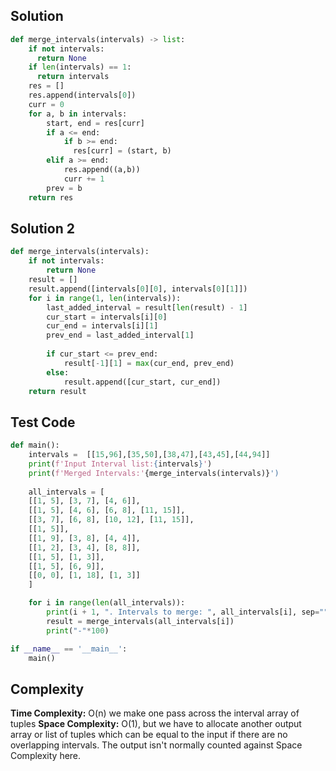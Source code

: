 
## Solution

```python
def merge_intervals(intervals) -> list:
    if not intervals:
      return None
    if len(intervals) == 1:
      return intervals
    res = []
    res.append(intervals[0]) 
    curr = 0
    for a, b in intervals:
        start, end = res[curr]
        if a <= end:
            if b >= end:
              res[curr] = (start, b)
        elif a >= end:
            res.append((a,b))
            curr += 1
        prev = b
    return res
```

## Solution 2

```python
def merge_intervals(intervals):
    if not intervals:
        return None
    result = []
    result.append([intervals[0][0], intervals[0][1]])
    for i in range(1, len(intervals)):
        last_added_interval = result[len(result) - 1]
        cur_start = intervals[i][0]
        cur_end = intervals[i][1]
        prev_end = last_added_interval[1]
        
        if cur_start <= prev_end:
            result[-1][1] = max(cur_end, prev_end)
        else:
            result.append([cur_start, cur_end])
    return result
```
## Test Code

```python 
def main():
    intervals =  [[15,96],[35,50],[38,47],[43,45],[44,94]]
	print(f'Input Interval list:{intervals}')
	print(f'Merged Intervals:'{merge_intervals(intervals)}')
    
    all_intervals = [
    [[1, 5], [3, 7], [4, 6]],
    [[1, 5], [4, 6], [6, 8], [11, 15]],
    [[3, 7], [6, 8], [10, 12], [11, 15]],
    [[1, 5]],
    [[1, 9], [3, 8], [4, 4]],
    [[1, 2], [3, 4], [8, 8]],
    [[1, 5], [1, 3]],
    [[1, 5], [6, 9]],
    [[0, 0], [1, 18], [1, 3]]
    ]

    for i in range(len(all_intervals)):
        print(i + 1, ". Intervals to merge: ", all_intervals[i], sep="")
        result = merge_intervals(all_intervals[i])
        print("-"*100)

if __name__ == '__main__':
    main()
```

## Complexity

**Time Complexity:** O(n) we make one pass across the interval array of tuples
**Space Complexity:** O(1), but we have to allocate another output array or list of tuples which can be equal to the input if there are no overlapping intervals. The output isn't normally counted against Space Complexity here.